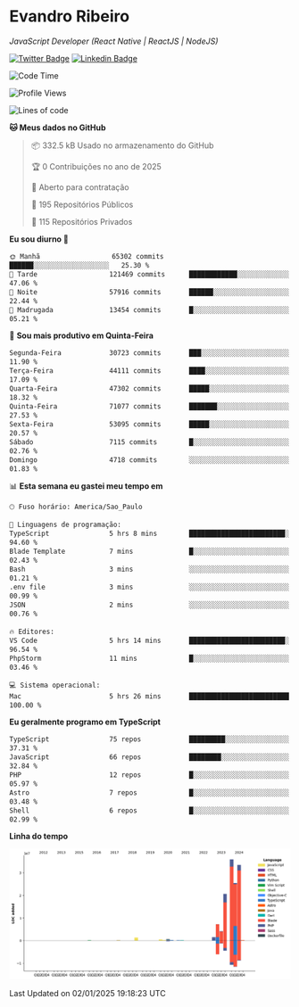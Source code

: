 # Evandro **Ribeiro**

*JavaScript Developer (React Native | ReactJS | NodeJS)*

[![Twitter Badge](https://img.shields.io/badge/-@ribeiroevandro-201B2D?style=flat-square&labelColor=201B2D&logo=twitter&logoColor=white&link=https://twitter.com/ribeiroevandro)](https://twitter.com/ribeiroevandro) 
[![Linkedin Badge](https://img.shields.io/badge/-Evandro%20Ribeiro-201B2D?style=flat-square&logo=Linkedin&logoColor=white&link=https://www.linkedin.com/in/ribeiroevandro)](https://www.linkedin.com/in/ribeiroevandro) 


<!--START_SECTION:waka-->
![Code Time](http://img.shields.io/badge/Code%20Time-4%2C223%20hrs%2033%20mins-blue)

![Profile Views](http://img.shields.io/badge/Visualizac%C3%B5es%20do%20perfil-0-blue)

![Lines of code](https://img.shields.io/badge/Desde%20o%20Hello%20World%20eu%20escrevi-131.5%20million%20linhas%20de%20c%C3%B3digo-blue)

**🐱 Meus dados no GitHub** 

> 📦 332.5 kB Usado no armazenamento do GitHub 
 > 
> 🏆 0 Contribuições no ano de 2025
 > 
> 💼 Aberto para contratação
 > 
> 📜 195 Repositórios Públicos 
 > 
> 🔑 115 Repositórios Privados 
 > 
**Eu sou diurno 🐤** 

```text
🌞 Manhã                  65302 commits       ██████░░░░░░░░░░░░░░░░░░░   25.30 % 
🌆 Tarde                  121469 commits      ████████████░░░░░░░░░░░░░   47.06 % 
🌃 Noite                  57916 commits       ██████░░░░░░░░░░░░░░░░░░░   22.44 % 
🌙 Madrugada              13454 commits       █░░░░░░░░░░░░░░░░░░░░░░░░   05.21 % 
```
📅 **Sou mais produtivo em Quinta-Feira** 

```text
Segunda-Feira            30723 commits       ███░░░░░░░░░░░░░░░░░░░░░░   11.90 % 
Terça-Feira              44111 commits       ████░░░░░░░░░░░░░░░░░░░░░   17.09 % 
Quarta-Feira             47302 commits       █████░░░░░░░░░░░░░░░░░░░░   18.32 % 
Quinta-Feira             71077 commits       ███████░░░░░░░░░░░░░░░░░░   27.53 % 
Sexta-Feira              53095 commits       █████░░░░░░░░░░░░░░░░░░░░   20.57 % 
Sábado                   7115 commits        █░░░░░░░░░░░░░░░░░░░░░░░░   02.76 % 
Domingo                  4718 commits        ░░░░░░░░░░░░░░░░░░░░░░░░░   01.83 % 
```


📊 **Esta semana eu gastei meu tempo em** 

```text
🕑︎ Fuso horário: America/Sao_Paulo

💬 Linguagens de programação: 
TypeScript               5 hrs 8 mins        ████████████████████████░   94.60 % 
Blade Template           7 mins              █░░░░░░░░░░░░░░░░░░░░░░░░   02.43 % 
Bash                     3 mins              ░░░░░░░░░░░░░░░░░░░░░░░░░   01.21 % 
.env file                3 mins              ░░░░░░░░░░░░░░░░░░░░░░░░░   00.99 % 
JSON                     2 mins              ░░░░░░░░░░░░░░░░░░░░░░░░░   00.76 % 

🔥 Editores: 
VS Code                  5 hrs 14 mins       ████████████████████████░   96.54 % 
PhpStorm                 11 mins             █░░░░░░░░░░░░░░░░░░░░░░░░   03.46 % 

💻 Sistema operacional: 
Mac                      5 hrs 26 mins       █████████████████████████   100.00 % 
```

**Eu geralmente programo em TypeScript** 

```text
TypeScript               75 repos            █████████░░░░░░░░░░░░░░░░   37.31 % 
JavaScript               66 repos            ████████░░░░░░░░░░░░░░░░░   32.84 % 
PHP                      12 repos            █░░░░░░░░░░░░░░░░░░░░░░░░   05.97 % 
Astro                    7 repos             █░░░░░░░░░░░░░░░░░░░░░░░░   03.48 % 
Shell                    6 repos             █░░░░░░░░░░░░░░░░░░░░░░░░   02.99 % 
```



**Linha do tempo**

![Lines of Code chart](https://raw.githubusercontent.com/ribeiroevandro/ribeiroevandro/main/assets/bar_graph.png)


 Last Updated on 02/01/2025 19:18:23 UTC
<!--END_SECTION:waka-->
